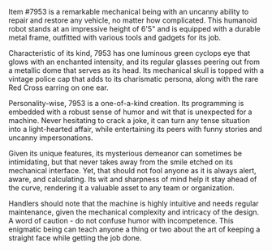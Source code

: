 Item #7953 is a remarkable mechanical being with an uncanny ability to repair and restore any vehicle, no matter how complicated. This humanoid robot stands at an impressive height of 6'5" and is equipped with a durable metal frame, outfitted with various tools and gadgets for its job.

Characteristic of its kind, 7953 has one luminous green cyclops eye that glows with an enchanted intensity, and its regular glasses peering out from a metallic dome that serves as its head. Its mechanical skull is topped with a vintage police cap that adds to its charismatic persona, along with the rare Red Cross earring on one ear.

Personality-wise, 7953 is a one-of-a-kind creation. Its programming is embedded with a robust sense of humor and wit that is unexpected for a machine. Never hesitating to crack a joke, it can turn any tense situation into a light-hearted affair, while entertaining its peers with funny stories and uncanny impersonations.

Given its unique features, its mysterious demeanor can sometimes be intimidating, but that never takes away from the smile etched on its mechanical interface. Yet, that should not fool anyone as it is always alert, aware, and calculating. Its wit and sharpness of mind help it stay ahead of the curve, rendering it a valuable asset to any team or organization.

Handlers should note that the machine is highly intuitive and needs regular maintenance, given the mechanical complexity and intricacy of the design. A word of caution - do not confuse humor with incompetence. This enigmatic being can teach anyone a thing or two about the art of keeping a straight face while getting the job done.